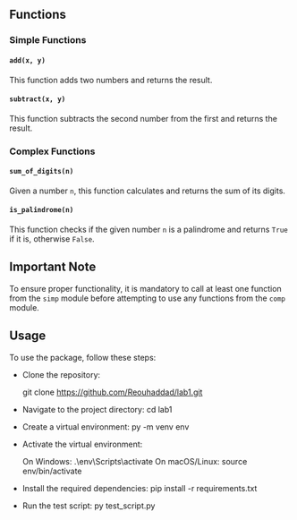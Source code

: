 ## Functions

### Simple Functions

#### `add(x, y)`

This function adds two numbers and returns the result.

#### `subtract(x, y)`

This function subtracts the second number from the first and returns the result.

### Complex Functions

#### `sum_of_digits(n)`

Given a number `n`, this function calculates and returns the sum of its digits.

#### `is_palindrome(n)`

This function checks if the given number `n` is a palindrome and returns `True` if it is, otherwise `False`.

## Important Note

To ensure proper functionality, it is mandatory to call at least one function from the `simp` module before attempting to use any functions from the `comp` module.

## Usage

To use the package, follow these steps:

- Clone the repository:

   git clone https://github.com/Reouhaddad/lab1.git

- Navigate to the project directory:
    cd lab1
    
- Create a virtual environment:
 py -m venv env

- Activate the virtual environment:

    On Windows:
    .\env\Scripts\activate
    On macOS/Linux:
    source env/bin/activate

- Install the required dependencies:
 pip install -r requirements.txt

- Run the test script:
 py test_script.py